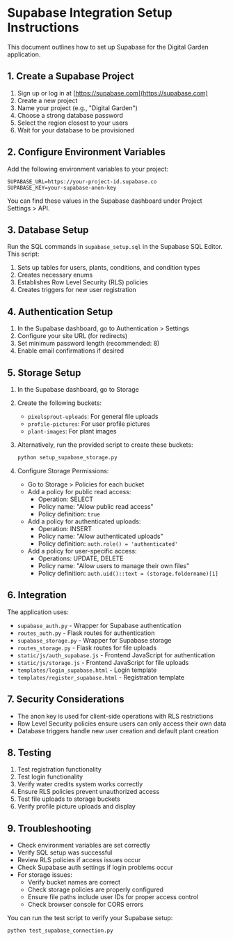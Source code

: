 # Supabase Integration Setup Instructions

This document outlines how to set up Supabase for the Digital Garden application.

## 1. Create a Supabase Project

1. Sign up or log in at [https://supabase.com](https://supabase.com)
2. Create a new project
3. Name your project (e.g., "Digital Garden")
4. Choose a strong database password
5. Select the region closest to your users
6. Wait for your database to be provisioned

## 2. Configure Environment Variables

Add the following environment variables to your project:

```
SUPABASE_URL=https://your-project-id.supabase.co
SUPABASE_KEY=your-supabase-anon-key
```

You can find these values in the Supabase dashboard under Project Settings > API.

## 3. Database Setup

Run the SQL commands in `supabase_setup.sql` in the Supabase SQL Editor. This script:

1. Sets up tables for users, plants, conditions, and condition types
2. Creates necessary enums
3. Establishes Row Level Security (RLS) policies
4. Creates triggers for new user registration

## 4. Authentication Setup

1. In the Supabase dashboard, go to Authentication > Settings
2. Configure your site URL (for redirects)
3. Set minimum password length (recommended: 8)
4. Enable email confirmations if desired

## 5. Storage Setup

1. In the Supabase dashboard, go to Storage
2. Create the following buckets:
   - `pixelsprout-uploads`: For general file uploads
   - `profile-pictures`: For user profile pictures
   - `plant-images`: For plant images
3. Alternatively, run the provided script to create these buckets:
   ```bash
   python setup_supabase_storage.py
   ```

4. Configure Storage Permissions:
   - Go to Storage > Policies for each bucket
   - Add a policy for public read access:
     - Operation: SELECT
     - Policy name: "Allow public read access"
     - Policy definition: `true`
   - Add a policy for authenticated uploads:
     - Operation: INSERT
     - Policy name: "Allow authenticated uploads"
     - Policy definition: `auth.role() = 'authenticated'`
   - Add a policy for user-specific access:
     - Operations: UPDATE, DELETE
     - Policy name: "Allow users to manage their own files"
     - Policy definition: `auth.uid()::text = (storage.foldername)[1]`

## 6. Integration

The application uses:

- `supabase_auth.py` - Wrapper for Supabase authentication
- `routes_auth.py` - Flask routes for authentication
- `supabase_storage.py` - Wrapper for Supabase storage
- `routes_storage.py` - Flask routes for file uploads
- `static/js/auth_supabase.js` - Frontend JavaScript for authentication
- `static/js/storage.js` - Frontend JavaScript for file uploads
- `templates/login_supabase.html` - Login template
- `templates/register_supabase.html` - Registration template

## 7. Security Considerations

- The anon key is used for client-side operations with RLS restrictions
- Row Level Security policies ensure users can only access their own data
- Database triggers handle new user creation and default plant creation

## 8. Testing

1. Test registration functionality
2. Test login functionality
3. Verify water credits system works correctly
4. Ensure RLS policies prevent unauthorized access
5. Test file uploads to storage buckets
6. Verify profile picture uploads and display

## 9. Troubleshooting

- Check environment variables are set correctly
- Verify SQL setup was successful
- Review RLS policies if access issues occur
- Check Supabase auth settings if login problems occur
- For storage issues:
  - Verify bucket names are correct
  - Check storage policies are properly configured
  - Ensure file paths include user IDs for proper access control
  - Check browser console for CORS errors

You can run the test script to verify your Supabase setup:
```bash
python test_supabase_connection.py
```